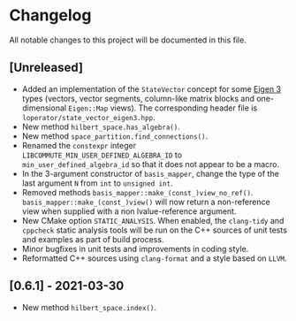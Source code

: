 # Changelog

All notable changes to this project will be documented in this file.

## [Unreleased]

- Added an implementation of the ``StateVector`` concept for some
  [Eigen 3](https://eigen.tuxfamily.org/) types (vectors, vector segments,
  column-like matrix blocks and one-dimensional ``Eigen::Map`` views).
  The corresponding header file is ``loperator/state_vector_eigen3.hpp``.
- New method ``hilbert_space.has_algebra()``.
- New method ``space_partition.find_connections()``.
- Renamed the ``constexpr`` integer ``LIBCOMMUTE_MIN_USER_DEFINED_ALGEBRA_ID``
  to ``min_user_defined_algebra_id`` so that it does not appear to be a macro.
- In the 3-argument constructor of ``basis_mapper``, change the type of the last
  argument ``N`` from ``int`` to ``unsigned int``.
- Removed methods ``basis_mapper::make_(const_)view_no_ref()``.
  ``basis_mapper::make_(const_)view()`` will now return a non-reference view
  when supplied with a non lvalue-reference argument.
- New CMake option ``STATIC_ANALYSIS``. When enabled, the ``clang-tidy`` and
  ``cppcheck`` static analysis tools will be run on the C++ sources of unit
  tests and examples as part of build process.
- Minor bugfixes in unit tests and improvements in coding style.
- Reformatted C++ sources using ``clang-format`` and a style based on ``LLVM``.

## [0.6.1] - 2021-03-30

- New method ``hilbert_space.index()``.
